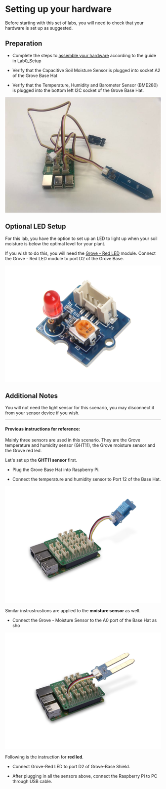 # Setting up your hardware

Before starting with this set of labs, you will need to check that your hardware is set up as suggested.

## Preparation

- Complete the steps to [assemble your hardware](../../Lab0_SetUp/1b_Assemble_your_FarmBeats_Student_Kit_Hardware.md) according to the guide in Lab0_Setup  

- Verify that the Capacitive Soil Moisture Sensor is plugged into socket A2 of the Grove Base Hat

- Verify that the Temperature, Humidity and Barometer Sensor (BME280) is plugged into the bottom left I2C socket of the Grove Base Hat.

![finished assembly](media/HardwareSetup.png)

## Optional LED Setup

For this lab, you have the option to set up an LED to light up when your soil moisture is below the optimal level for your plant.

If you wish to do this, you will need the [Grove - Red LED](https://wiki.seeedstudio.com/Grove-Red_LED/) module. Connect the Grove - Red LED module to port D2 of the Grove Base.

![Grove Red LED](media/GroveLEDRed.jpg)


## Additional Notes

You will not need the light sensor for this scenario, you may disconnect it from your sensor device if you wish.

----

#### **Previous instructions for reference:**

Mainly three sensors are used in this scenario. They are the Grove temperature and humidity sensor (GHT11), the Grove moisture sensor and the Grove red led.

Let's set up the **GHT11 sensor** first.

- Plug the Grove Base Hat into Raspberry Pi.

- Connect the temperature and humidity sensor to Port 12 of the Base Hat.

![Image](https://github.com/albaye/FarmBeats_project/blob/master/images/temphumid.jpg)

Similar instrustrustions are applied to the **moisture sensor** as well.

- Connect the Grove - Moisture Sensor to the A0 port of the Base Hat as sho

![Image](https://github.com/albaye/FarmBeats_project/blob/master/images/moisture.jpg)

Following is the instruction for **red led**.

- Connect Grove-Red LED to port D2 of Grove-Base Shield.

- After plugging in all the sensors above, connect the Raspberry Pi to PC through USB cable.

